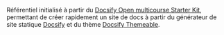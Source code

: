 
Référentiel initialisé à partir du [Docsify Open multicourse Starter Kit](https://github.com/hibbitts-design/docsify-open-multicourse-starter-kit), permettant de créer rapidement un site de docs à partir du générateur de site statique [Docsify](https://docsify.js.org) et du thème [Docsify Themeable](https://github.com/jhildenbiddle/docsify-themeable).
